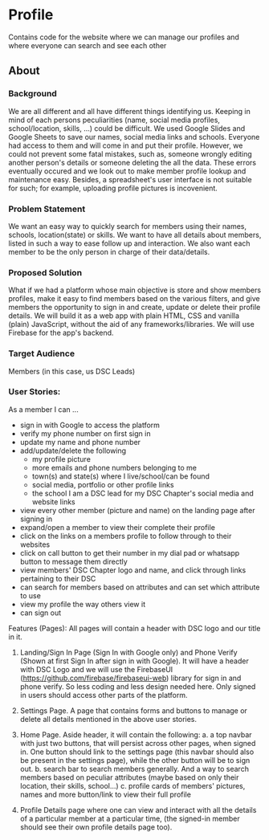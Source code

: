 # Profile
Contains code for the website where we can manage our profiles and where everyone can search and see each other

## About

### Background
We are all different and all have different things identifying us. Keeping in mind of each persons peculiarities (name, social media profiles, school/location, skills, ...) could be difficult. We used Google Slides and Google Sheets to save our names, social media links and schools. Everyone had access to them and will come in and put their profile. However, we could not prevent some fatal mistakes, such as, someone wrongly editing another person's details or someone deleting the all the data. These errors eventually occured and we look out to make member profile lookup and maintenance easy. Besides, a spreadsheet's user interface is not suitable for such; for example, uploading profile pictures is incovenient. 

### Problem Statement
We want an easy way to quickly search for members using their names, schools, location(state) or skills. We want to have all details about members, listed in such a way to ease follow up and interaction. We also want each member to be the only person in charge of their data/details.

### Proposed Solution
What if we had a platform whose main objective is store and show members profiles, make it  easy to find members based on the various filters, and give members the opportunity to sign in and create, update or delete their profile details. We will build it as a web app with plain HTML, CSS and vanilla (plain) JavaScript, without the aid of any frameworks/libraries. We will use Firebase for the app's backend. 

### Target Audience
Members (in this case, us DSC Leads)

### User Stories:
As a member I can ...
* sign in with Google to access the platform
* verify my phone number on first sign in
* update my name and phone number
* add/update/delete the following
  * my profile picture
  * more emails and phone numbers belonging to me
  * town(s) and state(s) where I live/school/can be found
  * social media, portfolio or other profile links
  * the school I am a DSC lead for my DSC Chapter's social media and website links
* view every other member (picture and name) on the landing page after signing in 
* expand/open a member to view their complete their profile
* click on the links on a members profile to follow through to their websites
* click on call button to get their number in my dial pad or whatsapp button to message them directly
* view members' DSC Chapter logo and name, and click through links pertaining to their DSC 
* can search for members based on attributes and can set which attribute to use
* view my profile the way others view it
* can sign out

Features (Pages):
All pages will contain a header with DSC logo and our title in it.

1. Landing/Sign In Page (Sign In with Google only) and Phone Verify (Shown at first Sign In after sign in with Google). It will have a header with DSC Logo and we will use the FirebaseUI (https://github.com/firebase/firebaseui-web) library for sign in and phone verify. So less coding and less design needed here. Only signed in users should access other parts of the platform.

2. Settings Page. A page that contains forms and buttons to manage or delete all details mentioned in the above user stories.

3. Home Page. Aside header, it will contain the following:
  a. a top navbar with just two buttons, that will persist across other pages, when signed in. One button should link to the settings page (this navbar should also be present in the settings page), while the other button will be to sign out.
  b. search bar to search members generally. And a way to search members based on peculiar attributes (maybe based on only their location, their skills, school...) 
  c. profile cards of members' pictures, names and more button/link to view their full profile

4. Profile Details page where one can view and interact with all the details of a particular member at a particular time, (the signed-in member should see their own profile details page too).
